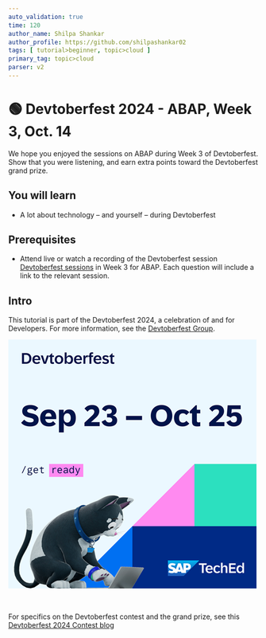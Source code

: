 ```yaml
---
auto_validation: true
time: 120
author_name: Shilpa Shankar
author_profile: https://github.com/shilpashankar02
tags: [ tutorial>beginner, topic>cloud ]
primary_tag: topic>cloud
parser: v2
---
```


# 🟢 Devtoberfest 2024 - ABAP, Week 3, Oct. 14
<!-- description --> We hope you enjoyed the sessions on ABAP during Week 3 of Devtoberfest. Show that you were listening, and earn extra points toward the Devtoberfest grand prize. 
 
## You will learn
- A lot about technology – and yourself – during Devtoberfest

## Prerequisites
- Attend live or watch a recording of the Devtoberfest session [Devtoberfest sessions](https://community.sap.com/t5/devtoberfest/eb-p/devtoberfest-events) in Week 3 for ABAP. Each question will include a link to the relevant session. 


## Intro
This tutorial is part of the Devtoberfest 2024, a celebration of and for Developers. For more information, see the [Devtoberfest Group](https://groups.community.sap.com/t5/devtoberfest/gh-p/Devtoberfest).

![Devtoberfest](promo-image-kasimir-square.png)

&nbsp;

For specifics on the Devtoberfest contest and the grand prize, see this [Devtoberfest 2024 Contest blog](https://community.sap.com/t5/devtoberfest-blog-posts/devtoberfest-2024-contest/ba-p/13781593)

&nbsp;

<!--

### Question 1 

Attend live or watch a recording of [🟢 What Software Developers Should Know About Key User Extensibility](https://www.youtube.com/watch?v=HQPXI1Ba-Gk). 

<iframe width="560" height="315" src="https://www.youtube.com/embed/HQPXI1Ba-Gk" frameborder="0" allowfullscreen></iframe>

### Question 2 

Attend live or watch a recording of [🟢 Boost your Coding Efficiency: Explore Joule’s ABAP Developer Capabilities](https://www.youtube.com/watch?v=W1B8CWprDFM). 

<iframe width="560" height="315" src="https://www.youtube.com/embed/W1B8CWprDFM" frameborder="0" allowfullscreen></iframe>

### Question 3 

Attend live or watch a recording of [🟢 Developing and Transforming your ABAP Custom Code for Clean Core in SAP S/4HANA](https://www.youtube.com/watch?v=PVCxotz4t2A). 

<iframe width="560" height="315" src="https://www.youtube.com/embed/PVCxotz4t2A" frameborder="0" allowfullscreen></iframe>

### Question 4 

Attend live or watch a recording of [🟢 How to Extend the different SAP S/4HANA Editions Effectively and Clean Core Compliant](https://www.youtube.com/watch?v=BM09AExkT_g). 

<iframe width="560" height="315" src="https://www.youtube.com/embed/BM09AExkT_g" frameborder="0" allowfullscreen></iframe>

-->